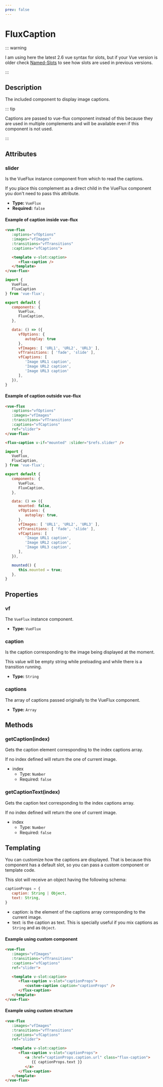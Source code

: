 ```yaml
---
prev: false
---
```


# FluxCaption

::: warning

I am using here the latest 2.6 vue syntax for slots, but if your Vue version is older check [Named-Slots](https://vuejs.org/v2/guide/components-slots.html#Named-Slots) to see how slots are used in previous versions.

:::

## Description

The included component to display image captions.

::: tip

Captions are passed to vue-flux component instead of this because they are used in multiple complements and will be available even if this component is not used.

:::

## Attributes

### slider

Is the VueFlux instance component from which to read the captions.

If you place this complement as a direct child in the VueFlux component you don't need to pass this attribute.

- **Type:** `VueFlux`
- **Required:** `false`

#### Example of caption inside vue-flux

``` html
<vue-flux
   :options="vfOptions"
   :images="vfImages"
   :transitions="vfTransitions"
   :captions="vfCaptions">

   <template v-slot:caption>
      <flux-caption />
   </template>
</vue-flux>
```

``` js
import {
   VueFlux,
   FluxCaption
} from 'vue-flux';

export default {
   components: {
      VueFlux,
      FluxCaption,
   },

   data: () => ({
      vfOptions: {
         autoplay: true
      },
      vfImages: [ 'URL1', 'URL2', 'URL3' ],
      vfTransitions: [ 'fade', 'slide' ],
      vfCaptions: [
         'Image URL1 caption',
         'Image URL2 caption',
         'Image URL3 caption'
      ],
   }),
}
```

#### Example of caption outside vue-flux

``` html
<vue-flux
   :options="vfOptions"
   :images="vfImages"
   :transitions="vfTransitions"
   :captions="vfCaptions"
   ref="slider">
</vue-flux>

<flux-caption v-if="mounted" :slider="$refs.slider" />
```

``` js
import {
   VueFlux,
   FluxCaption,
} from 'vue-flux';

export default {
   components: {
      VueFlux,
      FluxCaption,
   },

   data: () => ({
      mounted: false,
      vfOptions: {
         autoplay: true,
      },
      vfImages: [ 'URL1', 'URL2', 'URL3' ],
      vfTransitions: [ 'fade', 'slide' ],
      vfCaptions: [
         'Image URL1 caption',
         'Image URL2 caption',
         'Image URL3 caption',
      ],
   }),

   mounted() {
      this.mounted = true;
   },
}
```

## Properties

### vf

The `VueFlux` instance component.

- **Type:** `VueFlux`

### caption

Is the caption corresponding to the image being displayed at the moment.

This value will be empty string while preloading and while there is a transition running.

- **Type:** `String`

### captions

The array of captions passed originally to the VueFlux component.

- **Type:** `Array`

## Methods

### getCaption(index)

Gets the caption element corresponding to the index captions array.

If no index defined will return the one of current image.
- index
   - Type: `Number`
   - Required: `false`

### getCaptionText(index)

Gets the caption text corresponding to the index captions array.

If no index defined will return the one of current image.

- index
   - Type: `Number`
   - Required: `false`

## Templating

You can customize how the captions are displayed. That is because this component has a default slot, so you can pass a custom component or template code.

This slot will receive an object having the following schema:

``` js
captionProps = {
   caption: String | Object,
   text: String,
}
```

- caption: is the element of the captions array corresponding to the current image.
- text: is the caption as text. This is specially useful if you mix captions as `String` and as `Object`.

#### Example using custom component

``` html
<vue-flux
   :images="vfImages"
   :transitions="vfTransitions"
   :captions="vfCaptions"
   ref="slider">

   <template v-slot:caption>
      <flux-caption v-slot="captionProps">
         <custom-caption caption="captionProps" />
      </flux-caption>
   </template>
</vue-flux>
```

#### Example using custom structure

``` html
<vue-flux
   :images="vfImages"
   :transitions="vfTransitions"
   :captions="vfCaptions"
   ref="slider">

   <template v-slot:caption>
      <flux-caption v-slot="captionProps">
         <a :href="captionProps.caption.url" class="flux-caption">
            {{ captionProps.text }}
         </a>
      </flux-caption>
   </template>
</vue-flux>
```
